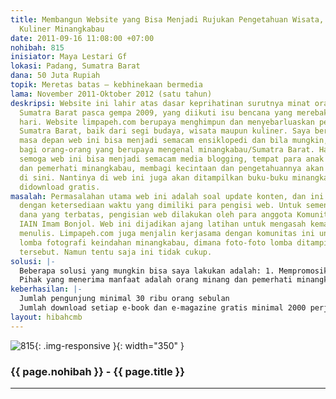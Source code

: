 ```yaml
---
title: Membangun Website yang Bisa Menjadi Rujukan Pengetahuan Wisata, Budaya dan
  Kuliner Minangkabau
date: 2011-09-16 11:08:00 +07:00
nohibah: 815
inisiator: Maya Lestari Gf
lokasi: Padang, Sumatra Barat
dana: 50 Juta Rupiah
topik: Meretas batas – kebhinekaan bermedia
lama: November 2011-Oktober 2012 (satu tahun)
deskripsi: Website ini lahir atas dasar keprihatinan surutnya minat orang-orang terhadap
  Sumatra Barat pasca gempa 2009, yang diikuti isu bencana yang merebak nyaris tiap
  hari. Website limpapeh.com berupaya menghimpun dan menyebarluaskan pengetahuan akan
  Sumatra Barat, baik dari segi budaya, wisata maupun kuliner. Saya bercita-cita di
  masa depan web ini bisa menjadi semacam ensiklopedi dan bila mungkin, referensi
  bagi orang-orang yang berupaya mengenal minangkabau/Sumatra Barat. Harapan lainnya,
  semoga web ini bisa menjadi semacam media blogging, tempat para anak negeri, perantau
  dan pemerhati minangkabau, membagi kecintaan dan pengetahuannya akan minangkabau
  di sini. Nantinya di web ini juga akan ditampilkan buku-buku minangkabau yang bisa
  didownload gratis.
masalah: Permasalahan utama web ini adalah soal update konten, dan ini berkaitan erat
  dengan ketersediaan waktu yang dimiliki para pengisi web. Untuk sementara ini, karena
  dana yang terbatas, pengisian web dilakukan oleh para anggota Komunitas Jurnalistik
  IAIN Imam Bonjol. Web ini dijadikan ajang latihan untuk mengasah kemampuan mereka
  menulis. Limpapeh.com juga menjalin kerjasama dengan komunitas ini untuk mengadakan
  lomba fotografi keindahan minangkabau, dimana foto-foto lomba ditampilkan di web
  tersebut. Namun tentu saja ini tidak cukup.
solusi: |-
  Beberapa solusi yang mungkin bisa saya lakukan adalah: 1. Mempromosikan web ini dengan menggelar lomba fotografi dan membuat artikel menarik tentang Minangkabau, dimana pemenang favorit atau terbaik dipilih setiap bulan. 2. Mempekerjakan seorang web ilustrator yang bisa membuat tampilan-tampilan iklan (lomba, produk, dll) semenarik mungkin 3. Bekerjasama dengan media cetak lokal dalam hal promosi dan konten 4. Hal lainnya mempromosikan web di berbagai media sosial, dan untuk ini saya memerlukan orang yang bisa rutin melakukannya, selain juga rutin mengisi web. 5. Menyediakan majalah majalah elektronik dan ebook dari penulis minangkabau, gratis.
  Pihak yang menerima manfaat adalah orang minang dan pemerhati minangkabau di seluruh dunia.
keberhasilan: |-
  Jumlah pengunjung minimal 30 ribu orang sebulan
  Jumlah download setiap e-book dan e-magazine gratis minimal 2000 perjudul/edisinya.
layout: hibahcmb
---
```


![815](/static/img/hibahcmb/815.png){: .img-responsive }{: width="350" }

### {{ page.nohibah }} - {{ page.title }}

---
